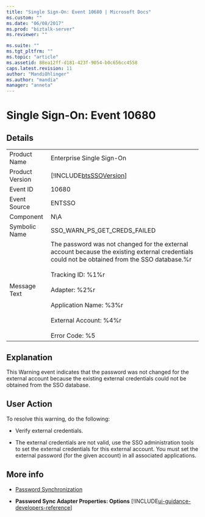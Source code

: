 ```yaml
---
title: "Single Sign-On: Event 10680 | Microsoft Docs"
ms.custom: ""
ms.date: "06/08/2017"
ms.prod: "biztalk-server"
ms.reviewer: ""

ms.suite: ""
ms.tgt_pltfrm: ""
ms.topic: "article"
ms.assetid: 88ea12ff-d181-423f-9054-b0c656cc4558
caps.latest.revision: 11
author: "MandiOhlinger"
ms.author: "mandia"
manager: "anneta"
---
```

# Single Sign-On: Event 10680
## Details  
  
|||  
|-|-|  
|Product Name|Enterprise Single Sign-On|  
|Product Version|[!INCLUDE[btsSSOVersion](../includes/btsssoversion-md.md)]|  
|Event ID|10680|  
|Event Source|ENTSSO|  
|Component|N\A|  
|Symbolic Name|SSO_WARN_PS_GET_CREDS_FAILED|  
|Message Text|The password was not changed for the external account because the existing external credentials could not be obtained from the SSO database.%r<br /><br /> Tracking ID: %1%r<br /><br /> Adapter: %2%r<br /><br /> Application Name: %3%r<br /><br /> External Account: %4%r<br /><br /> Error Code: %5|  
  
## Explanation  
 This Warning event indicates that the password was not changed for the external account because the existing external credentials could not be obtained from the SSO database.  
  
## User Action  
 To resolve this warning, do the following:  
  
-   Verify external credentials.  
  
-   The external credentials are not valid, use the SSO administration tools to set the external credentials for this external account. You must set the external password (for the given account) in all associated applications.  
  
## More info
  
-   [Password Synchronization](../core/password-synchronization2.md)  
  
-   **Password Sync Adapter Properties: Options** [!INCLUDE[ui-guidance-developers-reference](../includes/ui-guidance-developers-reference.md)]